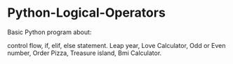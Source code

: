 # Python-Logical-Operators

Basic Python program about:

control flow, if, elif, else statement.
Leap year, Love Calculator, Odd or Even number, Order Pizza, Treasure island, Bmi Calculator.
